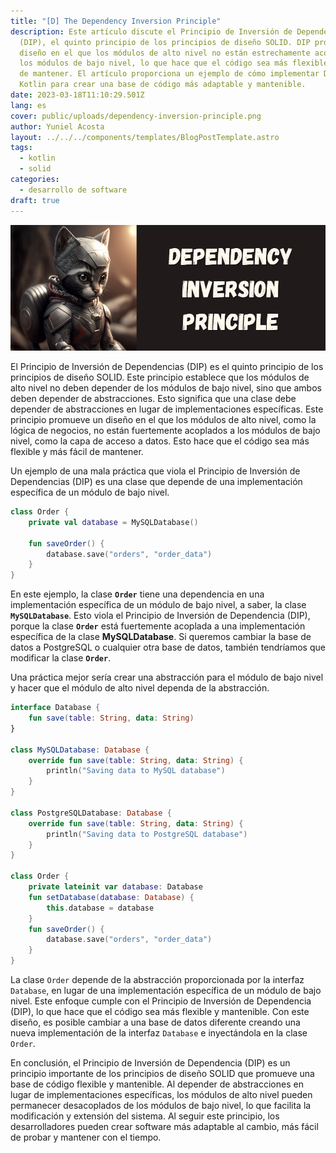 ```yaml
---
title: "[D] The Dependency Inversion Principle"
description: Este artículo discute el Principio de Inversión de Dependencias
  (DIP), el quinto principio de los principios de diseño SOLID. DIP promueve un
  diseño en el que los módulos de alto nivel no están estrechamente acoplados a
  los módulos de bajo nivel, lo que hace que el código sea más flexible y fácil
  de mantener. El artículo proporciona un ejemplo de cómo implementar DIP en
  Kotlin para crear una base de código más adaptable y mantenible.
date: 2023-03-18T11:10:29.501Z
lang: es
cover: public/uploads/dependency-inversion-principle.png
author: Yuniel Acosta
layout: ../../../components/templates/BlogPostTemplate.astro
tags:
  - kotlin
  - solid
categories:
  - desarrollo de software
draft: true
---
```

![Principio de Inversión de Dependencias](public/uploads/dependency-inversion-principle.png "Principio de Inversión de Dependencias")


El Principio de Inversión de Dependencias (DIP) es el quinto principio de los principios de diseño SOLID. Este principio establece que los módulos de alto nivel no deben depender de los módulos de bajo nivel, sino que ambos deben depender de abstracciones. Esto significa que una clase debe depender de abstracciones en lugar de implementaciones específicas. Este principio promueve un diseño en el que los módulos de alto nivel, como la lógica de negocios, no están fuertemente acoplados a los módulos de bajo nivel, como la capa de acceso a datos. Esto hace que el código sea más flexible y más fácil de mantener.

Un ejemplo de una mala práctica que viola el Principio de Inversión de Dependencias (DIP) es una clase que depende de una implementación específica de un módulo de bajo nivel.

```kotlin
class Order {
    private val database = MySQLDatabase()

    fun saveOrder() {
        database.save("orders", "order_data")
    }
}

```

En este ejemplo, la clase **`Order`** tiene una dependencia en una implementación específica de un módulo de bajo nivel, a saber, la clase **`MySQLDatabase`**. Esto viola el Principio de Inversión de Dependencia (DIP), porque la clase **`Order`** está fuertemente acoplada a una implementación específica de la clase **MySQLDatabase**. Si queremos cambiar la base de datos a PostgreSQL o cualquier otra base de datos, también tendríamos que modificar la clase **`Order`**.

Una práctica mejor sería crear una abstracción para el módulo de bajo nivel y hacer que el módulo de alto nivel dependa de la abstracción.

```kotlin
interface Database {
    fun save(table: String, data: String)
}

class MySQLDatabase: Database {
    override fun save(table: String, data: String) {
        println("Saving data to MySQL database")
    }
}

class PostgreSQLDatabase: Database {
    override fun save(table: String, data: String) {
        println("Saving data to PostgreSQL database")
    }
}

class Order {
    private lateinit var database: Database
    fun setDatabase(database: Database) {
        this.database = database
    }
    fun saveOrder() {
        database.save("orders", "order_data")
    }
}

```

La clase `Order` depende de la abstracción proporcionada por la interfaz `Database`, en lugar de una implementación específica de un módulo de bajo nivel. Este enfoque cumple con el Principio de Inversión de Dependencia (DIP), lo que hace que el código sea más flexible y mantenible. Con este diseño, es posible cambiar a una base de datos diferente creando una nueva implementación de la interfaz `Database` e inyectándola en la clase `Order`.

En conclusión, el Principio de Inversión de Dependencia (DIP) es un principio importante de los principios de diseño SOLID que promueve una base de código flexible y mantenible. Al depender de abstracciones en lugar de implementaciones específicas, los módulos de alto nivel pueden permanecer desacoplados de los módulos de bajo nivel, lo que facilita la modificación y extensión del sistema. Al seguir este principio, los desarrolladores pueden crear software más adaptable al cambio, más fácil de probar y mantener con el tiempo.
